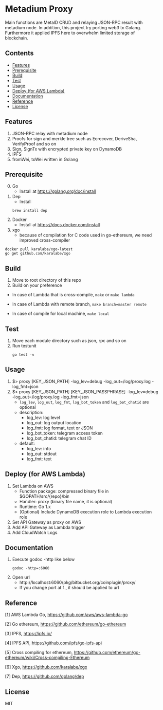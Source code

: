# Metadium Proxy
Main functions are MetaID CRUD and relaying JSON-RPC result with metadium node. In addition, this project try porting web3 to Golang. Furthermore it applied IPFS here to overwhelm limited storage of blockchain.

## Contents
* [Features](#markdown-header-features)
* [Prerequisite](#markdown-header-prerequisite)
* [Build](#markdown-header-build)
* [Test](#markdown-header-test)
* [Usage](#markdown-header-usage)
* [Deploy (for AWS Lambda)](#markdown-header-deploy-for-aws-lambda)
* [Documentation](#markdown-header-documentation)
* [Reference](#markdown-header-reference)
* [License](#markdown-header-license)

## Features
1. JSON-RPC relay with metadium node
2. Proofs for sign and merkle tree such as Ecrecover, DeriveSha, VerifyProof and so on
3. Sign, SignTx with encrypted private key on DynamoDB
4. IPFS
5. fromWei, toWei written in Golang

## Prerequisite
0. Go
    - Install at https://golang.org/doc/install
1. Dep
    - Install
    ```
    brew install dep
    ```
2. Docker
    - Install at https://docs.docker.com/install
3. xgo
    - because of compilation for C code used in go-ethereum, we need improved cross-compiler
    
```shell
docker pull karalabe/xgo-latest
go get github.com/karalabe/xgo
```

## Build
1. Move to root directory of this repo
2. Build on your preference

  - In case of Lambda that is cross-compile,
`make` or `make lambda`

  - In case of Lambda with remote branch,
`make branch=master remote`

  - In case of compile for local machine,
`make local`

## Test
1. Move each module directory such as json, rpc and so on
2. Run testunit
    ```
    go test -v
    ```
    
## Usage
1. $> proxy [KEY_JSON_PATH] -log_lev=debug -log_out=/log/proxy.log -log_fmt=json
2. $> proxy [KEY_JSON_PATH] [KEY_JSON_PASSPHRASE] -log_lev=debug -log_out=/log/proxy.log -log_fmt=json
    - ```log_lev```, ```log_out```, ```log_fmt```, ```log_bot_token``` and ```log_bot_chatid``` are optional
    - description:
        * log_lev: log level
        * log_out: log output location
        * log_fmt: log format, text or JSON
        * log_bot_token: telegram access token
        * log_bot_chatid: telegram chat ID
    - default:
        * log_lev: info
        * log_out: stdout
        * log_fmt: text


## Deploy (for AWS Lambda)
1. Set Lambda on AWS
    - Function package: compressed binary file in $GOPATH/src/{repo}/bin
    - Handler: proxy (binary file name, it is optional)
    - Runtime: Go 1.x
    - (Optional) Include DynamoDB execution role to Lambda execution role
2. Set API Gateway as proxy on AWS
3. Add API Gateway as Lambda trigger
4. Add CloudWatch Logs

## Documentation
1. Execute godoc -http like below
    ```
    godoc -http=:6060
    ```  
2. Open url
    - http://localhost:6060/pkg/bitbucket.org/coinplugin/proxy/
    - If you change port at 1., it should be applied to url

## Reference
[1] AWS Lambda Go, https://github.com/aws/aws-lambda-go

[2] Go ethereum, https://github.com/ethereum/go-ethereum

[3] IPFS, https://ipfs.io/

[4] IPFS API, https://github.com/ipfs/go-ipfs-api

[5] Cross compiling for ethereum, https://github.com/ethereum/go-ethereum/wiki/Cross-compiling-Ethereum

[6] Xgo, https://github.com/karalabe/xgo

[7] Dep, https://github.com/golang/dep

## License
MIT
